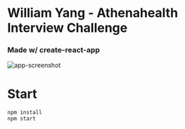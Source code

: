 # William Yang - Athenahealth Interview Challenge 
### Made w/ create-react-app

![app-screenshot](https://i.imgur.com/ucAxXiX.jpg)

# Start

```
npm install
npm start
```
